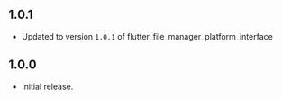 ## 1.0.1

* Updated to version `1.0.1` of flutter_file_manager_platform_interface

## 1.0.0

* Initial release.
